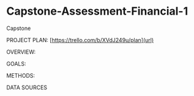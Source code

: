 # Capstone-Assessment-Financial-1

Capstone

PROJECT PLAN:
[https://trello.com/b/XVdJ249u/plan](url)

OVERVIEW:

GOALS:

METHODS:

DATA SOURCES

